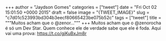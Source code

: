 
+++
author = "Jaydson Gomes"
categories = ["tweet"]
date = "Fri Oct 02 15:01:50 +0000 2015"
draft = false
image = "{TWEET_IMAGE}"
slug = "c7d01c523993bd304b3eecf80665423be075b52c"
tags = ["tweet"]
title = """Muitos acham que o @zenor..."""
+++
Muitos acham que o @zenorocha é só um Dev Star. Quem conhece ele de verdade sabe que ele é foda. Aqui vai uma prova: https://t.co/gjKuBxJm8r
